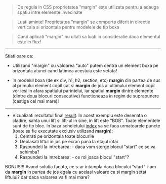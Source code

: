 > De regula in CSS proprietatea "margin" este utilizata pentru a adauga spatiu intre elemente invecinate

> Luati aminte! Proprietatea "margin" se comporta diferit in directie verticala si orizontala pentru modelele de tip boxa

> Cand aplicati "margin" nu uitati sa luati in consideratie daca elementul este in flux!

--- 

Stiati oare ca:

* Utilizand "margin" cu valoarea "auto" putem centra un element boxa pe orizontala atunci cand latimea acestuia este setata!

* In modelul boxa (de ex div, h1, h2, section, etc) **margin** din partea de sus al primului element copil cat si **margin** de jos al ultimului element copil vor iesi in afara spatiului parintelui, iar spatiul **margin** dintre elemente (dintre doua blocuri consecutive) functioneaza in regim de suprapunere (castiga cel mai mare)!

---

* Vizualizati rezultatul final [result](./result.png). In acest exemplu este desenata o cladire, sahta unui lift si lift-ul in sine, in lift este "BOB". Toate elementele sunt de tip bloc. In baza scheletului [index](./index.html) sa se faca urmatoarele puncte (toate sa fie executate exclusiv utilizand **margin**):
    1. Centrati pe orizontala toate blocurile
    2. Deplasati liftul in jos pe ecran pana la etajul intai
    3. Raspundeti la intrebarea: - daca vom sterge blocul "start" ce se va schimba?
    4. Raspundeti la intrebarea: - ce rol joaca blocul "start"? 

BONUS!!! Avand solutia facuta, ce s-ar intampla daca blocului "start" i-am da **margin** in partea de jos egala cu aceiasi valoare ca si margin setat liftului? dar daca valoarea va fi mai mare?       
